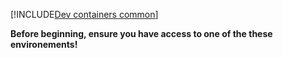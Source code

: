[!INCLUDE[Dev containers common](./common.md)]

**Before beginning, ensure you have access to one of the these environements!**

